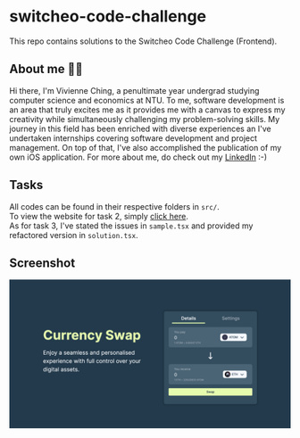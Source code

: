 # switcheo-code-challenge

This repo contains solutions to the Switcheo Code Challenge (Frontend).

## About me 👋🏼

Hi there, I'm Vivienne Ching, a penultimate year undergrad studying computer science and economics at NTU. To me, software development is an area that truly excites me as it provides me with a canvas to express my creativity while simultaneously challenging my problem-solving skills. My journey in this field has been enriched with diverse experiences an I've undertaken internships covering software development and project management. On top of that, I've also accomplished the publication of my own iOS application. For more about me, do check out my [LinkedIn](https://www.linkedin.com/in/vivienneching/) :-)

## Tasks

All codes can be found in their respective folders in `src/`. <br>
To view the website for task 2, simply [click here](https://buymetehbing.github.io/switcheo-code-challenge/). <br>
As for task 3, I've stated the issues in `sample.tsx` and provided my refactored version in `solution.tsx`.

## Screenshot

![Website Screenshot](src/problem2/img/screenshot.jpg)
